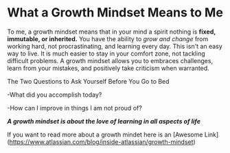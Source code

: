
# What a Growth Mindset Means to Me #

To me, a growth mindset means that in your mind a spirit nothing is **fixed, immutable, or inherited.** You have the ability to *grow and change* from working hard, not procrastinating, and learning every day. This isn't an easy way to live. It is much easier to stay in your comfort zone, not tackling difficult problems. A growth mindset allows you to embraces challenges, learn from your mistakes, and positively take criticism when warranted. 

The Two Questions to Ask Yourself Before You Go to Bed 

-What did you accomplish today? 

-How can I improve in things I am not proud of? 


***A growth mindset is about the love of learning in all aspects of life***

If you want to read more about a growth mindet here is an [Awesome Link] (https://www.atlassian.com/blog/inside-atlassian/growth-mindset)
